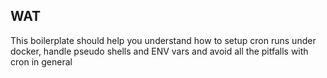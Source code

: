 ## WAT

This boilerplate should help you understand how to setup cron runs under docker, handle pseudo shells and ENV vars and avoid all the pitfalls with cron in general

